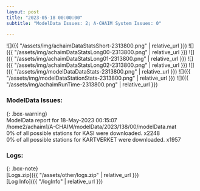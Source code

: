 ```yaml
---
layout: post
title: "2023-05-18 00:00:00"
subtitle: "ModelData Issues: 2; A-CHAIM System Issues: 0"

---
```


![]({{ "/assets/img/achaimDataStatsShort-2313800.png" | relative_url }})
![]({{ "/assets/img/achaimDataStatsLong00-2313800.png" | relative_url }})
![]({{ "/assets/img/achaimDataStatsLong01-2313800.png" | relative_url }})
![]({{ "/assets/img/achaimDataStatsLong02-2313800.png" | relative_url }})
![]({{ "/assets/img/modelDataDataStats-2313800.png" | relative_url }})
![]({{ "/assets/img/modelDataStationStats-2313800.png" | relative_url }})
![]({{ "/assets/img/achaimRunTime-2313800.png" | relative_url }})


### ModelData Issues:  
  
{: .box-warning}  
 ModelData report for 18-May-2023 00:15:07   
 /home2/achaim1/A-CHAIM/modelData/2023/138/00/modelData.mat   
 0% of all possible stations for KASI were downloaded. x2248   
 0% of all possible stations for KARTVERKET were downloaded. x1957   
  


### Logs:  
  
{: .box-note}  
[Logs.zip]({{ "/assets/other/logs.zip" | relative_url }})  
[Log Info]({{ "/logInfo" | relative_url }})  
